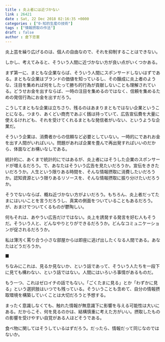 ```yaml
---
title : 炎上者には近づかない
link : 26421
date : Sat, 22 Dec 2018 02:16:35 +0000
categories : ["0-知的生産の技術"]
tags : ["情報摂取の作法"]
draft : false
author : 倉下忠憲
---
```


炎上芸を繰り広げるのは、個人の自由なので、それを抑制することはできない。

しかし、考えてみると、そういう人間に近づかない方が良い点がいくつかある。

まず第一に、まともな企業ならば、そういう人間にスポンサードしないはずである。まともな企業はブランドの価値を知っているし、その醸成に炎上者のような、注目を集めれば何をしたって勝ち的行為が貢献しないことも理解されている。どうせお金を出すならば、一時の注目を集めるのではなく、信頼を集めるための発信行為にお金を出すだろう。

こうしてまともな企業は立ちさり、残るのはあまりまともではない企業ということになる。つまり、あくどい商売であぶく銭は持っていて、広告宣伝費を大量に使えるけれども、それを受けてくれるまともな発信者がいない、というような企業だ。

そういう企業は、消費者からの信頼など必要としていない。一時的にであれお金を出す人間がいればいい。問題があれば企業を畳んで再出発すればいいのだから、体面などお構いなしである。

統計的に、あくまで統計的にではあるが、炎上者にはそうした企業のスポンサードが増えるだろう。で、あなたはそういう広告を見たいだろうか。宣伝をききたいだろうか。人生という限りある時間を、そんな情報摂取に消費したいだろうか。認知資源という限りあるリソースを、そんな情報摂取に振り分けたいだろうか。

そうでないならば、概ね近づかない方がよいだろう。もちろん、炎上者だってたまにはいいことを言うだろうし、真実の側面をついていることもあるだろう。が、おまけでついてくるものが鬱陶しい。

何もそれは、あやうい広告だけではない。炎上を誘発する発言を好む人もそうだ。そういう人と、どんなやりとりができるだろうか。どんなコミュニケーションが促されるだろうか。

私は薄汚く罵り合う小さな部屋からは即座に逃げ出したくなる人間である。あなたはどうだろうか。

■

ちなみにこれは、見るか見ないか、という話であって、そういう人たちを一段下に見ても構わない、という話ではない。人間にはいろいろ事情があるものだ。

もう一つ、これはゼロイチの話でもない。「ごくたまに見る」とか「わずかに見る」という選択肢はいつでも残っている。そういうことも含めて、自分の情報摂取環境を構築していくことは大切だろうと予想する。

まったく意識しなくても、触れた情報が無意識下に影響を与える可能性は大いにある。だからこそ、何を見るのかは、結構慎重に考えた方がいい。摂取したものの影響を受けやすい自覚がある人ほどそうである。

食べ物に関してはそうしているはずだろう。だったら、情報だって同じなのではないか。